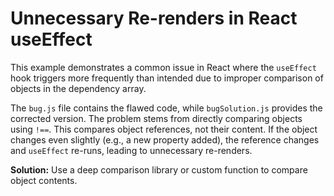# Unnecessary Re-renders in React useEffect

This example demonstrates a common issue in React where the `useEffect` hook triggers more frequently than intended due to improper comparison of objects in the dependency array.

The `bug.js` file contains the flawed code, while `bugSolution.js` provides the corrected version. The problem stems from directly comparing objects using `!==`. This compares object references, not their content.  If the object changes even slightly (e.g., a new property added), the reference changes and `useEffect` re-runs, leading to unnecessary re-renders.

**Solution:** Use a deep comparison library or custom function to compare object contents.